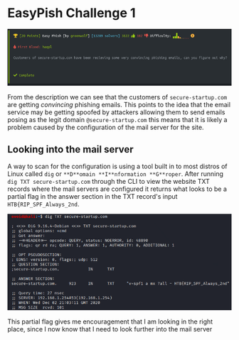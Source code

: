 # EasyPish Challenge 1
![Intro](https://github.com/JacobAndrewRandall/HTB-OSINT/blob/main/HTB-OSINT/docs/EasyPish/Images/Intro.png)

From the description we can see that the customers of `secure-startup.com` are getting *convincing* phishing emails.
This points to the idea that the email service may be getting spoofed by attackers allowing them to send emails posing
as the legit domain `@secure-startup.com` this means that it is likely a problem caused by the configuration of the
mail server for the site. 

## Looking into the mail server
A way to scan for the configuration is using a tool built in to most distros of Linux called
`dig` or `**D**omain **I**nformation **G**roper`. After running `dig TXT secure-startup.com` through the CLI to view
the website TXT records where the mail servers are configured it returns what looks to be a partial flag in the 
answer section in the TXT record's input `HTB{RIP_SPF_Always_2nd`.

![Dig](https://github.com/JacobAndrewRandall/HTB-OSINT/blob/main/HTB-OSINT/docs/EasyPish/Images/digScan.png)

This partial flag gives me encouragement that I am looking in the right place, since I now know that I need to look
further into the mail server
